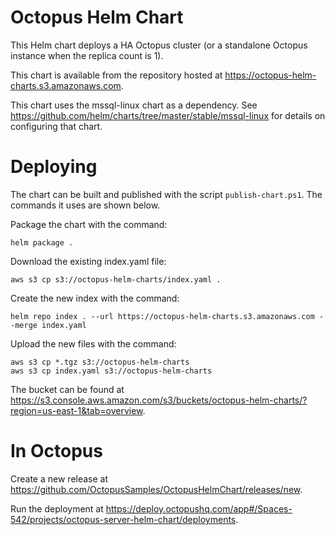 # Octopus Helm Chart

This Helm chart deploys a HA Octopus cluster (or a standalone Octopus instance when the replica count is 1).

This chart is available from the repository hosted at https://octopus-helm-charts.s3.amazonaws.com.

This chart uses the mssql-linux chart as a dependency. See https://github.com/helm/charts/tree/master/stable/mssql-linux for details on configuring that chart.

# Deploying

The chart can be built and published with the script `publish-chart.ps1`. The commands it uses are shown below.

Package the chart with the command:

```
helm package .
```

Download the existing index.yaml file:

```
aws s3 cp s3://octopus-helm-charts/index.yaml .
```

Create the new index with the command:

```
helm repo index . --url https://octopus-helm-charts.s3.amazonaws.com --merge index.yaml
```

Upload the new files with the command:

```
aws s3 cp *.tgz s3://octopus-helm-charts
aws s3 cp index.yaml s3://octopus-helm-charts
```

The bucket can be found at https://s3.console.aws.amazon.com/s3/buckets/octopus-helm-charts/?region=us-east-1&tab=overview.

# In Octopus

Create a new release at https://github.com/OctopusSamples/OctopusHelmChart/releases/new.

Run the deployment at https://deploy.octopushq.com/app#/Spaces-542/projects/octopus-server-helm-chart/deployments.